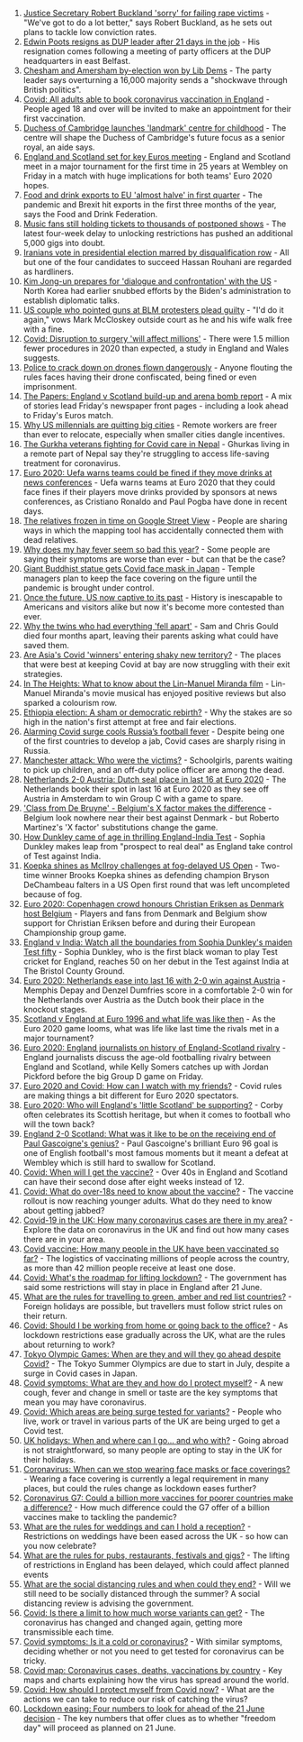 1. [Justice Secretary Robert Buckland 'sorry' for failing rape victims](https://www.bbc.co.uk/news/uk-politics-57511425) - "We've got to do a lot better," says Robert Buckland, as he sets out plans to tackle low conviction rates.
2. [Edwin Poots resigns as DUP leader after 21 days in the job](https://www.bbc.co.uk/news/uk-england-essex-57521158) - His resignation comes following a meeting of party officers at the DUP headquarters in east Belfast.
3. [Chesham and Amersham by-election won by Lib Dems](https://www.bbc.co.uk/news/uk-england-beds-bucks-herts-57472032) - The party leader says overturning a 16,000 majority sends a "shockwave through British politics".
4. [Covid: All adults able to book coronavirus vaccination in England](https://www.bbc.co.uk/news/uk-57517992) - People aged 18 and over will be invited to make an appointment for their first vaccination.
5. [Duchess of Cambridge launches 'landmark' centre for childhood](https://www.bbc.co.uk/news/uk-57511122) - The centre will shape the Duchess of Cambridge's future focus as a senior royal, an aide says.
6. [England and Scotland set for key Euros meeting](https://www.bbc.co.uk/sport/football/51197603) - England and Scotland meet in a major tournament for the first time in 25 years at Wembley on Friday in a match with huge implications for both teams' Euro 2020 hopes.
7. [Food and drink exports to EU 'almost halve' in first quarter](https://www.bbc.co.uk/news/business-57518910) - The pandemic and Brexit hit exports in the first three months of the year, says the Food and Drink Federation.
8. [Music fans still holding tickets to thousands of postponed shows](https://www.bbc.co.uk/news/business-57514862) - The latest four-week delay to unlocking restrictions has pushed an additional 5,000 gigs into doubt.
9. [Iranians vote in presidential election marred by disqualification row](https://www.bbc.co.uk/news/world-middle-east-57510763) - All but one of the four candidates to succeed Hassan Rouhani are regarded as hardliners.
10. [Kim Jong-un prepares for 'dialogue and confrontation' with the US](https://www.bbc.co.uk/news/world-asia-57522278) - North Korea had earlier snubbed efforts by the Biden's administration to establish diplomatic talks.
11. [US couple who pointed guns at BLM protesters plead guilty](https://www.bbc.co.uk/news/world-us-canada-57521756) - "I'd do it again," vows Mark McCloskey outside court as he and his wife walk free with a fine.
12. [Covid: Disruption to surgery 'will affect millions'](https://www.bbc.co.uk/news/health-57515472) - There were 1.5 million fewer procedures in 2020 than expected, a study in England and Wales suggests.
13. [Police to crack down on drones flown dangerously](https://www.bbc.co.uk/news/technology-57512513) - Anyone flouting the rules faces having their drone confiscated, being fined or even imprisonment.
14. [The Papers: England v Scotland build-up and arena bomb report](https://www.bbc.co.uk/news/blogs-the-papers-57521163) - A mix of stories lead Friday's newspaper front pages - including a look ahead to Friday's Euros match.
15. [Why US millennials are quitting big cities](https://www.bbc.co.uk/news/world-us-canada-57516592) - Remote workers are freer than ever to relocate, especially when smaller cities dangle incentives.
16. [The Gurkha veterans fighting for Covid care in Nepal](https://www.bbc.co.uk/news/world-asia-57517327) - Ghurkas living in a remote part of Nepal say they're struggling to access life-saving treatment for coronavirus.
17. [Euro 2020: Uefa warns teams could be fined if they move drinks at news conferences](https://www.bbc.co.uk/sport/football/57517337) - Uefa warns teams at Euro 2020 that they could face fines if their players move drinks provided by sponsors at news conferences, as Cristiano Ronaldo and Paul Pogba have done in recent days.
18. [The relatives frozen in time on Google Street View](https://www.bbc.co.uk/news/technology-57511055) - People are sharing ways in which the mapping tool has accidentally connected them with dead relatives.
19. [Why does my hay fever seem so bad this year?](https://www.bbc.co.uk/news/newsbeat-57484580) - Some people are saying their symptoms are worse than ever - but can that be the case?
20. [Giant Buddhist statue gets Covid face mask in Japan](https://www.bbc.co.uk/news/world-asia-57511335) - Temple managers plan to keep the face covering on the figure until the pandemic is brought under control.
21. [Once the future, US now captive to its past](https://www.bbc.co.uk/news/world-us-canada-57517781) - History is inescapable to Americans and visitors alike but now it's become more contested than ever.
22. [Why the twins who had everything 'fell apart'](https://www.bbc.co.uk/news/uk-england-cambridgeshire-57088395) - Sam and Chris Gould died four months apart, leaving their parents asking what could have saved them.
23. [Are Asia's Covid 'winners' entering shaky new territory?](https://www.bbc.co.uk/news/world-asia-57492961) - The places that were best at keeping Covid at bay are now struggling with their exit strategies.
24. [In The Heights: What to know about the Lin-Manuel Miranda film](https://www.bbc.co.uk/news/entertainment-arts-57356251) - Lin-Manuel Miranda's movie musical has enjoyed positive reviews but also sparked a colourism row.
25. [Ethiopia election: A sham or democratic rebirth?](https://www.bbc.co.uk/news/world-africa-57467645) - Why the stakes are so high in the nation's first attempt at free and fair elections.
26. [Alarming Covid surge cools Russia’s football fever](https://www.bbc.co.uk/news/world-europe-57511355) - Despite being one of the first countries to develop a jab, Covid cases are sharply rising in Russia.
27. [Manchester attack: Who were the victims?](https://www.bbc.co.uk/news/uk-40012738) - Schoolgirls, parents waiting to pick up children, and an off-duty police officer are among the dead.
28. [Netherlands 2-0 Austria: Dutch seal place in last 16 at Euro 2020](https://www.bbc.co.uk/sport/football/51197582) - The Netherlands book their spot in last 16 at Euro 2020 as they see off Austria in Amsterdam to win Group C with a game to spare.
29. ['Class from De Bruyne' - Belgium's X factor makes the difference](https://www.bbc.co.uk/sport/football/57520900) - Belgium look nowhere near their best against Denmark - but Roberto Martinez's 'X factor' substitutions change the game.
30. [How Dunkley came of age in thrilling England-India Test](https://www.bbc.co.uk/sport/cricket/57516260) - Sophia Dunkley makes leap from "prospect to real deal" as England take control of Test against India.
31. [Koepka shines as McIlroy challenges at fog-delayed US Open](https://www.bbc.co.uk/sport/golf/57501497) - Two-time winner Brooks Koepka shines as defending champion Bryson DeChambeau falters in a US Open first round that was left uncompleted because of fog.
32. [Euro 2020: Copenhagen crowd honours Christian Eriksen as Denmark host Belgium](https://www.bbc.co.uk/sport/av/football/57518496) - Players and fans from Denmark and Belgium show support for Christian Eriksen before and during their European Championship group game.
33. [England v India: Watch all the boundaries from Sophia Dunkley's maiden Test fifty](https://www.bbc.co.uk/sport/av/cricket/57514576) - Sophia Dunkley, who is the first black woman to play Test cricket for England, reaches 50 on her debut in the Test against India at The Bristol County Ground.
34. [Euro 2020: Netherlands ease into last 16 with 2-0 win against Austria](https://www.bbc.co.uk/sport/av/football/57521252) - Memphis Depay and Denzel Dumfries score in a comfortable 2-0 win for the Netherlands over Austria as the Dutch book their place in the knockout stages.
35. [Scotland v England at Euro 1996 and what life was like then](https://www.bbc.co.uk/news/newsbeat-57334461) - As the Euro 2020 game looms, what was life like last time the rivals met in a major tournament?
36. [Euro 2020: England journalists on history of England-Scotland rivalry](https://www.bbc.co.uk/sport/av/football/57505176) - England journalists discuss the age-old footballing rivalry between England and Scotland, while Kelly Somers catches up with Jordan Pickford before the big Group D game on Friday.
37. [Euro 2020 and Covid: How can I watch with my friends?](https://www.bbc.co.uk/news/uk-57386719) - Covid rules are making things a bit different for Euro 2020 spectators.
38. [Euro 2020: Who will England's 'little Scotland' be supporting?](https://www.bbc.co.uk/news/uk-england-northamptonshire-57504032) - Corby often celebrates its Scottish heritage, but when it comes to football who will the town back?
39. [England 2-0 Scotland: What was it like to be on the receiving end of Paul Gascoigne's genius?](https://www.bbc.co.uk/sport/football/52915690) - Paul Gascoigne's brilliant Euro 96 goal is one of English football's most famous moments but it meant a defeat at Wembley which is still hard to swallow for Scotland.
40. [Covid: When will I get the vaccine?](https://www.bbc.co.uk/news/health-55045639) - Over 40s in England and Scotland can have their second dose after eight weeks instead of 12.
41. [Covid: What do over-18s need to know about the vaccine?](https://www.bbc.co.uk/news/health-57273875) - The vaccine rollout is now reaching younger adults. What do they need to know about getting jabbed?
42. [Covid-19 in the UK: How many coronavirus cases are there in my area?](https://www.bbc.co.uk/news/uk-51768274) - Explore the data on coronavirus in the UK and find out how many cases there are in your area.
43. [Covid vaccine: How many people in the UK have been vaccinated so far?](https://www.bbc.co.uk/news/health-55274833) - The logistics of vaccinating millions of people across the country, as more than 42 million people receive at least one dose.
44. [Covid: What's the roadmap for lifting lockdown?](https://www.bbc.co.uk/news/explainers-52530518) - The government has said some restrictions will stay in place in England after 21 June.
45. [What are the rules for travelling to green, amber and red list countries?](https://www.bbc.co.uk/news/explainers-52544307) - Foreign holidays are possible, but travellers must follow strict rules on their return.
46. [Covid: Should I be working from home or going back to the office?](https://www.bbc.co.uk/news/business-52567567) - As lockdown restrictions ease gradually across the UK, what are the rules about returning to work?
47. [Tokyo Olympic Games: When are they and will they go ahead despite Covid?](https://www.bbc.co.uk/news/world-asia-57240044) - The Tokyo Summer Olympics are due to start in July, despite a surge in Covid cases in Japan.
48. [Covid symptoms: What are they and how do I protect myself?](https://www.bbc.co.uk/news/health-51048366) - A new cough, fever and change in smell or taste are the key symptoms that mean you may have coronavirus.
49. [Covid: Which areas are being surge tested for variants?](https://www.bbc.co.uk/news/explainers-54872039) - People who live, work or travel in various parts of the UK are being urged to get a Covid test.
50. [UK holidays: When and where can I go... and who with?](https://www.bbc.co.uk/news/explainers-52646738) - Going abroad is not straightforward, so many people are opting to stay in the UK for their holidays.
51. [Coronavirus: When can we stop wearing face masks or face coverings?](https://www.bbc.co.uk/news/health-51205344) - Wearing a face covering is currently a legal requirement in many places, but could the rules change as lockdown eases further?
52. [Coronavirus G7: Could a billion more vaccines for poorer countries make a difference?](https://www.bbc.co.uk/news/57427877) - How much difference could the G7 offer of a billion vaccines make to tackling the pandemic?
53. [What are the rules for weddings and can I hold a reception?](https://www.bbc.co.uk/news/explainers-52811509) - Restrictions on weddings have been eased across the UK - so how can you now celebrate?
54. [What are the rules for pubs, restaurants, festivals and gigs?](https://www.bbc.co.uk/news/business-52977388) - The lifting of restrictions in England has been delayed, which could affect planned events
55. [What are the social distancing rules and when could they end?](https://www.bbc.co.uk/news/uk-51506729) - Will we still need to be socially distanced through the summer? A social distancing review is advising the government.
56. [Covid: Is there a limit to how much worse variants can get?](https://www.bbc.co.uk/news/health-57431420) - The coronavirus has changed and changed again, getting more transmissible each time.
57. [Covid symptoms: Is it a cold or coronavirus?](https://www.bbc.co.uk/news/health-54145299) - With similar symptoms, deciding whether or not you need to get tested for coronavirus can be tricky.
58. [Covid map: Coronavirus cases, deaths, vaccinations by country](https://www.bbc.co.uk/news/world-51235105) - Key maps and charts explaining how the virus has spread around the world.
59. [Covid: How should I protect myself from Covid now?](https://www.bbc.co.uk/news/health-57087517) - What are the actions we can take to reduce our risk of catching the virus?
60. [Lockdown easing: Four numbers to look for ahead of the 21 June decision](https://www.bbc.co.uk/news/57403888) - The key numbers that offer clues as to whether "freedom day" will proceed as planned on 21 June.
